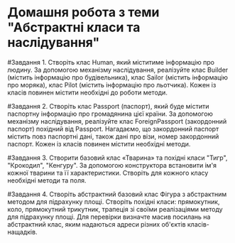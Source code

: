  # Домашня робота з теми "Абстрактні класи та наслідування"
 
#Завдання 1.
Створіть клас Human, який міститиме
інформацію про людину.
За допомогою механізму наслідування, реалізуйте клас
Builder (містить інформацію про будівельника), клас Sailor
(містить інформацію про моряка), клас Pilot (містить
інформацію про льотчика).
Кожен із класів повинен містити необхідні
до роботи методи.

#Завдання 2.
Створіть клас Passport (паспорт), який буде
містити паспортну інформацію про громадянина цієї країни.
За допомогою механізму наслідування, реалізуйте
клас ForeignPassport (закордонний паспорт) похідний від
Passport.
Нагадаємо, що закордонний паспорт містить повз паспортні дані, також дані про візи, номер
закордонний паспорт.
Кожен із класів повинен містити необхідні
методи.

#Завдання 3.
Створити базовий клас «Тварина» та похідні
класи "Тигр", "Крокодил", "Кенгуру". За допомогою конструктора встановити ім'я кожної тварини та її характеристики.
Створіть для кожного класу необхідні методи
та поля.

#Завдання 4.
Створіть абстрактний базовий клас Фігура з абстрактним методом для підрахунку площі. Створіть
похідні класи: прямокутник, коло, прямокутний
трикутник, трапеція зі своїми реалізаціями методу
для підрахунку площі. Для перевірки визначте масив
посилань на абстрактний клас, яким надаються
адреси різних об'єктів класів-нащадків.

